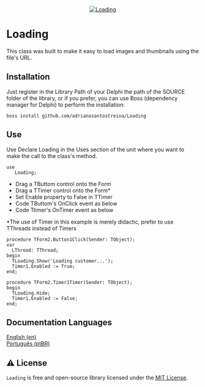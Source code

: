 <p align="center">
  <a href="https://github.com/adrianosantostreina/Loading/blob/main/image/logo.png">
    <img alt="Loading" src="https://github.com/adrianosantostreina/Loading/blob/main/image/logo.png">
  </a>  
</p>

# Loading
This class was built to make it easy to load images and thumbnails using the file's URL.

## Installation
Just register in the Library Path of your Delphi the path of the SOURCE folder of the library, or if you prefer, you can use Boss (dependency manager for Delphi) to perform the installation:
```
boss install github.com/adrianosantostreina/Loading
```

## Use
Use
Declare Loading in the Uses section of the unit where you want to make the call to the class's method.
```delphi
use
   Loading;
```

<ul>
  <li>Drag a TButtom control onto the Form</li>
  <li>Drag a TTimer control onto the Form*</li>
  <li>Set Enable property to False in TTimer</li>
  <li>Code TButtom's OnClick event as below</li>
  <li>Code Ttimer's OnTimer event as below</li>
</ul>

*The use of Timer in this example is merely didactic, prefer to use TThreads instead of Timers

```delphi
procedure TForm2.Button1Click(Sender: TObject);
var
  LThread: TThread;
begin
  TLoading.Show('Loading customer...');
  Timer1.Enabled := True;
end;

procedure TForm2.Timer1Timer(Sender: TObject);
begin
  TLoading.Hide;
  Timer1.Enabled := False;
end;
```

## Documentation Languages
[English (en)](https://github.com/adrianosantostreina/Loading/blob/main/README.md)<br>
[Português (ptBR)](https://github.com/adrianosantostreina/Loading/blob/main/README-ptBR.md)<br>

## ⚠️ License
`Loading` is free and open-source library licensed under the [MIT License](https://github.com/adrianosantostreina/Loading/blob/main/LICENSE.md). 